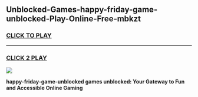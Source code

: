 
## Unblocked-Games-happy-friday-game-unblocked-Play-Online-Free-mbkzt
<h3>
<a href="https://premium76.site?title=happy-friday-game-unblocked&ref=26A">CLICK TO PLAY</a></h3>
<hr>

<h3>
<a href="https://premium76.site?title=happy-friday-game-unblocked&ref=26A">CLICK 2 PLAY</a>
  
</h3>

<a href="https://premium76.site?title=happy-friday-game-unblocked&ref=26A"><img src="https://clearcache.store/games.png"></a>


**happy-friday-game-unblocked games unblocked: Your Gateway to Fun and Accessible Online Gaming**

